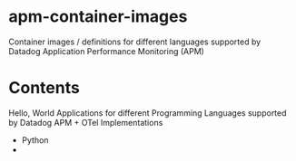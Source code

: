 # apm-container-images
Container images / definitions for different languages supported by Datadog Application Performance Monitoring (APM) 

# Contents
Hello, World Applications for different Programming Languages supported by Datadog APM + OTel Implementations
- Python 
- 